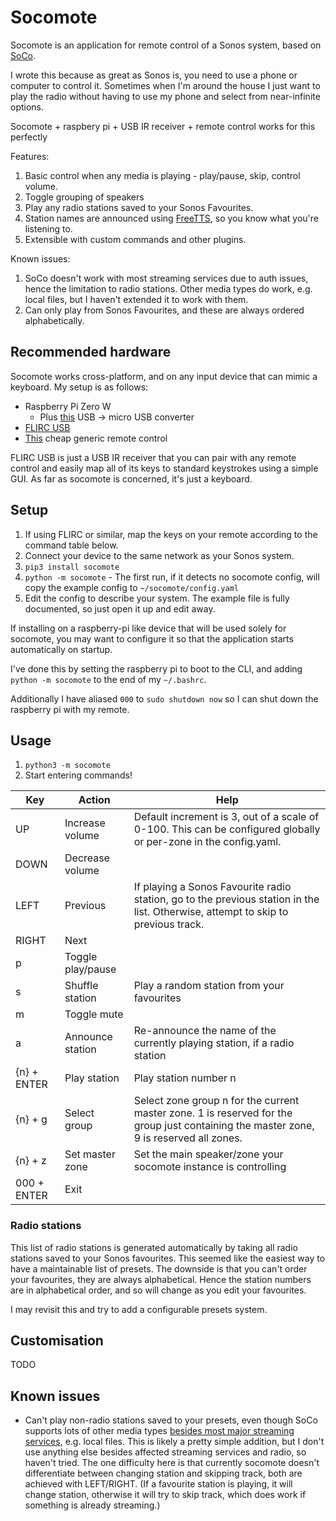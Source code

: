 Socomote
========

Socomote is an application for remote control of a Sonos system,
based on [SoCo](https://soco.readthedocs.io/en/latest/).

I wrote this because as great as Sonos is, you need to use a phone or computer to control it. Sometimes when I'm
around the house I just want to play the radio without having to use my phone and select from near-infinite options.

Socomote + raspbery pi + USB IR receiver + remote control works for this perfectly

Features:
1. Basic control when any media is playing - play/pause, skip, control volume. 
2. Toggle grouping of speakers
3. Play any radio stations saved to your Sonos Favourites.
4. Station names are announced using [FreeTTS](https://freetts.com/), so you know what you're listening to.
5. Extensible with custom commands and other plugins.

Known issues:
1. SoCo doesn't work with most streaming services due to auth issues, hence the limitation to radio stations.
Other media types do work, e.g. local files, but I haven't extended it to work with them.
2. Can only play from Sonos Favourites, and these are always ordered alphabetically.



Recommended hardware
-----------------

Socomote works cross-platform, and on any input device that can mimic a keyboard. My setup is as
follows:
 - Raspberry Pi Zero W
   - Plus [this](https://thepihut.com/products/usb-to-microusb-otg-converter-shim) USB -> micro USB converter
 - [FLIRC USB](https://flirc.tv/more/flirc-usb)
 - [This](https://thepihut.com/products/mini-remote-control) cheap generic remote control

FLIRC USB is just a USB IR receiver that you can pair with any remote control and easily
map all of its keys to standard keystrokes using a simple GUI. As far as socomote is concerned,
it's just a keyboard.


Setup
-----
1. If using FLIRC or similar, map the keys on your remote according to the command table below.
2. Connect your device to the same network as your Sonos system.
3. `pip3 install socomote`
4. `python -m socomote` - The first run, if it detects no socomote config, will copy the example config
   to `~/socomote/config.yaml`
4. Edit the config to describe your system. The example file is fully documented, so just open it up and edit away.

If installing on a raspberry-pi like device that will be used solely for socomote, you may
want to configure it so that the application starts automatically on startup.

I've done this by setting the raspberry pi to boot to the CLI, and adding `python -m socomote` to the
end of my `~/.bashrc`.

Additionally I have aliased `000` to `sudo shutdown now` so I can shut down the raspberry pi with
my remote.


Usage
-----

1. `python3 -m socomote`
2.  Start entering commands!


| Key         | Action            | Help                                                                                                                              |
|-------------|-------------------|-----------------------------------------------------------------------------------------------------------------------------------|
| UP          | Increase volume   | Default increment is 3, out of a scale of 0-100. This can be configured globally or per-zone in the config.yaml.                  |
| DOWN        | Decrease volume   |                                                                                                                                   |
| LEFT        | Previous          | If playing a Sonos Favourite radio station, go to the previous station in the list. Otherwise, attempt to skip to previous track. |
| RIGHT       | Next              |                                                                                                                                   |
| p           | Toggle play/pause |                                                                                                                                   |
| s           | Shuffle station   | Play a random station from your favourites                                                                                        |
| m           | Toggle mute       |                                                                                                                                   |
| a           | Announce station  | Re-announce the name of the currently playing station, if a radio station                                                         |
| {n} + ENTER | Play station      | Play station number n                                                                                                             |
| {n} + g     | Select group      | Select zone group n for the current master zone. 1 is reserved for the group just containing the master zone, 9 is reserved all zones.                                |
| {n} + z     | Set master zone   | Set the main speaker/zone your socomote instance is controlling                                                                   |
| 000 + ENTER | Exit              |                                                                                                                                   |


### Radio stations
This list of radio stations is generated automatically by taking all radio stations saved to your Sonos favourites. This
seemed like the easiest way to have a maintainable list of presets. The downside is that you can't order your favourites,
they are always alphabetical. Hence the station numbers are in alphabetical order, and so will change as you edit your
favourites.

I may revisit this and try to add a configurable presets system.


Customisation
-------------
TODO


Known issues
------------
- Can't play non-radio stations saved to your presets, even though SoCo supports lots of other media types [besides most major
streaming services](https://github.com/SoCo/SoCo/issues/557), e.g. local files. This is likely a pretty simple addition, 
  but I don't use anything else besides affected streaming services and radio, so haven't tried.
  The one difficulty here is that currently socomote doesn't differentiate
  between changing station and skipping track, both are achieved with LEFT/RIGHT. (If a favourite station is playing,
  it will change station, otherwise it will try to skip track, which does work if something is already streaming.)
  